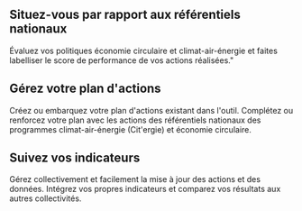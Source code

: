 ## Situez-vous par rapport aux référentiels nationaux

Évaluez vos politiques économie circulaire et climat-air-énergie et faites labelliser le score de performance de vos actions réalisées."

## Gérez votre plan d'actions

Créez ou embarquez votre plan d'actions existant dans l'outil. Complétez ou renforcez votre plan avec les actions des référentiels nationaux des programmes climat-air-énergie (Cit'ergie) et économie circulaire.

## Suivez vos indicateurs

Gérez collectivement et facilement la mise à jour des actions et des données. Intégrez vos propres indicateurs et comparez vos résultats aux autres collectivités.


